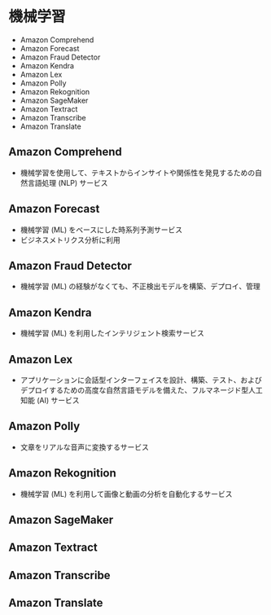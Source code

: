 # 機械学習

* Amazon Comprehend
* Amazon Forecast
* Amazon Fraud Detector
* Amazon Kendra
* Amazon Lex
* Amazon Polly
* Amazon Rekognition
* Amazon SageMaker
* Amazon Textract
* Amazon Transcribe
* Amazon Translate

## Amazon Comprehend
* 機械学習を使用して、テキストからインサイトや関係性を発見するための自然言語処理 (NLP) サービス

## Amazon Forecast
* 機械学習 (ML) をベースにした時系列予測サービス
* ビジネスメトリクス分析に利用

## Amazon Fraud Detector
* 機械学習 (ML) の経験がなくても、不正検出モデルを構築、デプロイ、管理

## Amazon Kendra
* 機械学習 (ML) を利用したインテリジェント検索サービス

## Amazon Lex
* アプリケーションに会話型インターフェイスを設計、構築、テスト、およびデプロイするための高度な自然言語モデルを備えた、フルマネージド型人工知能 (AI) サービス

## Amazon Polly
* 文章をリアルな音声に変換するサービス

## Amazon Rekognition
* 機械学習 (ML) を利用して画像と動画の分析を自動化するサービス

## Amazon SageMaker

## Amazon Textract

## Amazon Transcribe

## Amazon Translate
